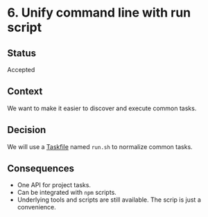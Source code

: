 # 6. Unify command line with run script

## Status

Accepted

## Context

We want to make it easier to discover and execute common tasks.

## Decision

We will use a [Taskfile](https://github.com/adriancooney/Taskfile) named `run.sh` to normalize common tasks.

## Consequences

* One API for project tasks.
* Can be integrated with `npm` scripts.
* Underlying tools and scripts are still available. The scrip is just a convenience.
